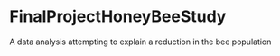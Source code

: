# FinalProjectHoneyBeeStudy
A data analysis attempting to explain a reduction in the bee population
